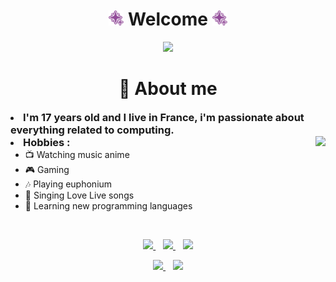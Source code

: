 <!-- Welcome -->
<h1 align="center">
  <img src="assets/ohara.png" width="24"> 
  Welcome 
  <img src="assets/ohara.png" width="24">
</h1>

<p align="center">
  <img src="assets/mijukudreamer.gif">
</p>

<!-- About me -->
<h1 align="center">
  💜 About me
</h1>

<li>
  <h3 style="display: inline;">
    I'm 17 years old and I live in France, i'm passionate about
    everything related to computing.
  </h3>
</li>


<img align="right" src="wink.gif">

<li>
  <h3 style="display: inline;">
    Hobbies :
  </h3>

  <ul>
    <li>📺 Watching music anime</li>
    <li>🎮 Gaming</li>
    <li>🎶 Playing euphonium</li>
    <li>🎤 Singing Love Live songs</li>
    <li>📖 Learning new programming languages</li>
  </ul>
</li>

<br>

<p align="center">
  <a href="https://twitter.com/PZeide" target="_blank">
    <img src="https://img.shields.io/badge/Twitter-1DA1F2?style=for-the-badge&logo=Twitter&logoColor=white&label=PZeide">
  </a>
  &nbsp;&nbsp;
  <a href="https://steamcommunity.com/id/zeidecs" target="_blank">
    <img src="https://img.shields.io/badge/Steam-000000?style=for-the-badge&logo=Steam&logoColor=white&label=PZeide">
  </a>
  &nbsp;&nbsp;
  <img src="https://img.shields.io/badge/Discord-5865F2?style=for-the-badge&logo=Discord&logoColor=white&label=Zeide%230001">
</p>

<p align="center">
  <a href="https://www.twitch.tv/pzeide" target="_blank">
    <img src="https://img.shields.io/badge/Twitch-9146FF?style=for-the-badge&logo=Twitch&logoColor=white&label=PZeide">
  </a>
  &nbsp;&nbsp;
  <a href="https://anilist.com/user/zeide" target="_blank">
    <img src="https://img.shields.io/badge/AniList-02A9FF?style=for-the-badge&logo=AniList&logoColor=white&label=PZeide">
  </a>
</p>

